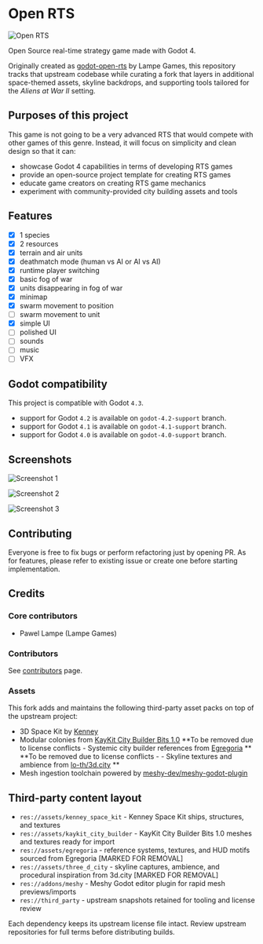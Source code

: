 # Open RTS

![Open RTS](./media/screenshots/screenshot_1400x650.png "Open RTS")

Open Source real-time strategy game made with Godot 4.

Originally created as [godot-open-rts](https://github.com/lampe-games/godot-open-rts) by Lampe Games, this repository tracks that upstream codebase while curating a fork that layers in additional space-themed assets, skyline backdrops, and supporting tools tailored for the *Aliens at War II* setting.

## Purposes of this project

This game is not going to be a very advanced RTS that would compete with other games of this genre. Instead, it will focus on simplicity and clean design so that it can:
 - showcase Godot 4 capabilities in terms of developing RTS games
 - provide an open-source project template for creating RTS games
 - educate game creators on creating RTS game mechanics
 - experiment with community-provided city building assets and tools

## Features

 - [x] 1 species
 - [x] 2 resources
 - [x] terrain and air units
 - [x] deathmatch mode (human vs AI or AI vs AI)
 - [x] runtime player switching
 - [x] basic fog of war
 - [x] units disappearing in fog of war
 - [x] minimap
 - [x] swarm movement to position
 - [ ] swarm movement to unit
 - [x] simple UI
 - [ ] polished UI
 - [ ] sounds
 - [ ] music
 - [ ] VFX

## Godot compatibility

This project is compatible with Godot `4.3`.

 - support for Godot `4.2` is available on `godot-4.2-support` branch.
 - support for Godot `4.1` is available on `godot-4.1-support` branch.
 - support for Godot `4.0` is available on `godot-4.0-support` branch.

## Screenshots

![Screenshot 1](./media/screenshots/screenshot_2_1920x1080.png "Screenshot 1")

![Screenshot 2](./media/screenshots/screenshot_3_1920x1080.png "Screenshot 2")

![Screenshot 3](./media/screenshots/screenshot_4_1920x1080.png "Screenshot 3")

## Contributing

Everyone is free to fix bugs or perform refactoring just by opening PR. As for features, please refer to existing issue or create one before starting implementation.

## Credits

### Core contributors
 - Pawel Lampe (Lampe Games)
 
### Contributors

See [contributors](https://github.com/lampe-games/godot-open-rts/graphs/contributors) page.

### Assets
This fork adds and maintains the following third-party asset packs on top of the upstream project:
 - 3D Space Kit by [Kenney](https://www.kenney.nl/assets/space-kit)
 - Modular colonies from [KayKit City Builder Bits 1.0](https://github.com/KayKit-Game-Assets/KayKit-City-Builder-Bits-1.0)
 **To be removed due to license conflicts - Systemic city builder references from [Egregoria](https://github.com/Uriopass/Egregoria) **
 **To be removed due to license conflicts - - Skyline textures and ambience from [lo-th/3d.city](https://github.com/lo-th/3d.city) **
 - Mesh ingestion toolchain powered by [meshy-dev/meshy-godot-plugin](https://github.com/meshy-dev/meshy-godot-plugin)

## Third-party content layout

- `res://assets/kenney_space_kit` - Kenney Space Kit ships, structures, and textures
- `res://assets/kaykit_city_builder` - KayKit City Builder Bits 1.0 meshes and textures ready for import
- `res://assets/egregoria` - reference systems, textures, and HUD motifs sourced from Egregoria [MARKED FOR REMOVAL]
- `res://assets/three_d_city` - skyline captures, ambience, and procedural inspiration from 3d.city [MARKED FOR REMOVAL]
- `res://addons/meshy` - Meshy Godot editor plugin for rapid mesh previews/imports
- `res://third_party` - upstream snapshots retained for tooling and license review

Each dependency keeps its upstream license file intact. Review upstream repositories for full terms before distributing builds.
